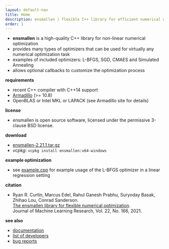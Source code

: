 ```yaml
---
layout: default-nav
title: Home
description: ensmallen | flexible C++ library for efficient numerical optimization
order: 1
---
```

* **ensmallen** is a high-quality C++ library for non-linear numerical optimization
* provides many types of optimizers that can be used for virtually any numerical optimization task
* examples of included optimizers: L-BFGS, SGD, CMAES and Simulated Annealing
* allows optional callbacks to customize the optimization process

**requirements**

 * recent C++ compiler with C++14 support
 * [Armadillo](https://arma.sourceforge.net) (>= 10.8)
 * OpenBLAS or Intel MKL or LAPACK (see Armadillo site for details)

**license**

  * ensmallen is open source software, licensed under the permissive 3-clause BSD
license.

**download**

 - [ensmallen-2.21.1.tar.gz](files/ensmallen-2.21.1.tar.gz)
 - _vcpkg_: `vcpkg install ensmallen:x64-windows`

**example optimization**
 * see [example.cpp](files/example.cpp) for example usage of the L-BFGS optimizer in a linear regression setting

**citation**

  * Ryan R. Curtin, Marcus Edel, Rahul Ganesh Prabhu, Suryoday Basak, Zhihao Lou, Conrad Sanderson.  
    [The ensmallen library for flexible numerical optimization](https://jmlr.org/papers/volume22/20-416/20-416.pdf).  
    Journal of Machine Learning Research, Vol. 22, No. 166, 2021.

**see also**

 * [documentation](docs.html)
 * [list of developers](developers.html)
 * [bug reports](questions.html)
